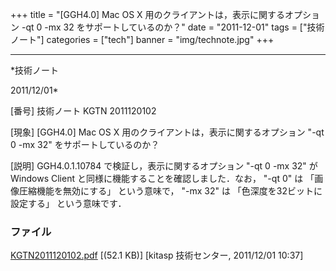 ﻿+++
title = "[GGH4.0] Mac OS X 用のクライアントは，表示に関するオプション -qt 0 -mx 32 をサポートしているのか？"
date = "2011-12-01"
tags = ["技術ノート"]
categories = ["tech"]
banner = "img/technote.jpg"
+++

-----------------------------------------------------------------------------------------------------------------------------

*技術ノート

2011/12/01*


[番号]
技術ノート KGTN 2011120102

[現象]
[GGH4.0] Mac OS X 用のクライアントは，表示に関するオプション "-qt 0
-mx 32" をサポートしているのか？

[説明]
GGH4.0.1.10784 で検証し，表示に関するオプション "-qt 0 -mx 32" が
Windows Client と同様に機能することを確認しました．なお， "-qt 0" は
「画像圧縮機能を無効にする」 という意味で， "-mx 32" は
「色深度を32ビットに設定する」 という意味です．


### ファイル





[KGTN2011120102.pdf](http://techreport.kitasp.net/attachments/download/717/KGTN2011120102.pdf)
 [(52.1 KB)] [kitasp 技術センター, 2011/12/01
10:37]
